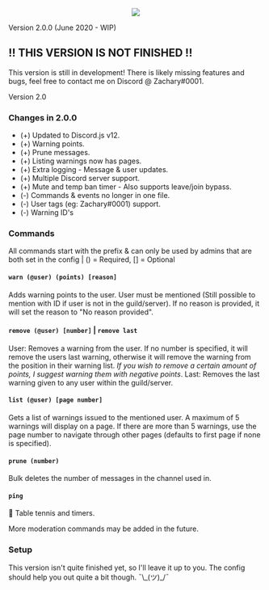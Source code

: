 <p align="center">
  <img src="https://zachary.fun/assets/images/work/warnable.png"/>
</p>

Version 2.0.0 (June 2020 - WIP)

## !! THIS VERSION IS NOT FINISHED !!
This version is still in development! There is likely missing features and bugs, feel free to contact me on Discord @ Zachary#0001.

Version 2.0 

### Changes in 2.0.0
- (+) Updated to Discord.js v12.
- (+) Warning points.
- (+) Prune messages.
- (+) Listing warnings now has pages.
- (+) Extra logging - Message & user updates.
- (+) Multiple Discord server support.
- (+) Mute and temp ban timer - Also supports leave/join bypass.
- (-) Commands & events no longer in one file.
- (-) User tags (eg: Zachary#0001) support.
- (-) Warning ID's

### Commands
All commands start with the prefix & can only be used by admins that are both set in the config | () = Required, [] = Optional
#### `warn (@user) (points) [reason]`
Adds warning points to the user. 
User must be mentioned (Still possible to mention with ID if user is not in the guild/server). If no reason is provided, it will set the reason to "No reason provided".

#### `remove (@user) [number]` | `remove last`
User: Removes a warning from the user. If no number is specified, it will remove the users last warning, otherwise it will remove the warning from the position in their warning list. *If you wish to remove a certain amount of points, I suggest warning them with negative points*.
Last: Removes the last warning given to any user within the guild/server.

#### `list (@user) [page number]`
Gets a list of warnings issued to the mentioned user. A maximum of 5 warnings will display on a page. If there are more than 5 warnings, use the page number to navigate through other pages (defaults to first page if none is specified).

#### `prune (number)`
Bulk deletes the number of messages in the channel used in.

#### `ping`
🏓 Table tennis and timers.

More moderation commands may be added in the future.

### Setup
This version isn't quite finished yet, so I'll leave it up to you. The config should help you out quite a bit though. ¯\\\_(ツ)\_/¯